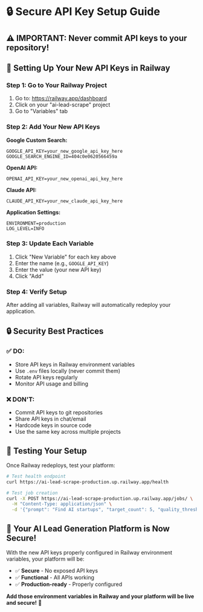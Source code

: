 # 🔒 Secure API Key Setup Guide

## ⚠️ IMPORTANT: Never commit API keys to your repository!

## 🚀 Setting Up Your New API Keys in Railway

### **Step 1: Go to Your Railway Project**
1. Go to: https://railway.app/dashboard
2. Click on your "ai-lead-scrape" project
3. Go to "Variables" tab

### **Step 2: Add Your New API Keys**

**Google Custom Search:**
```
GOOGLE_API_KEY=your_new_google_api_key_here
GOOGLE_SEARCH_ENGINE_ID=404c0e0620566459a
```

**OpenAI API:**
```
OPENAI_API_KEY=your_new_openai_api_key_here
```

**Claude API:**
```
CLAUDE_API_KEY=your_new_claude_api_key_here
```

**Application Settings:**
```
ENVIRONMENT=production
LOG_LEVEL=INFO
```

### **Step 3: Update Each Variable**
1. Click "New Variable" for each key above
2. Enter the name (e.g., `GOOGLE_API_KEY`)
3. Enter the value (your new API key)
4. Click "Add"

### **Step 4: Verify Setup**
After adding all variables, Railway will automatically redeploy your application.

## 🔒 Security Best Practices

### **✅ DO:**
- Store API keys in Railway environment variables
- Use `.env` files locally (never commit them)
- Rotate API keys regularly
- Monitor API usage and billing

### **❌ DON'T:**
- Commit API keys to git repositories
- Share API keys in chat/email
- Hardcode keys in source code
- Use the same key across multiple projects

## 🧪 Testing Your Setup

Once Railway redeploys, test your platform:

```bash
# Test health endpoint
curl https://ai-lead-scrape-production.up.railway.app/health

# Test job creation
curl -X POST https://ai-lead-scrape-production.up.railway.app/jobs/ \
  -H "Content-Type: application/json" \
  -d '{"prompt": "Find AI startups", "target_count": 5, "quality_threshold": 0.8}'
```

## 🎯 Your AI Lead Generation Platform is Now Secure!

With the new API keys properly configured in Railway environment variables, your platform will be:
- ✅ **Secure** - No exposed API keys
- ✅ **Functional** - All APIs working
- ✅ **Production-ready** - Properly configured

**Add those environment variables in Railway and your platform will be live and secure!** 🚀
